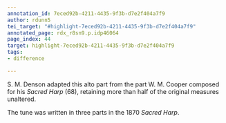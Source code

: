 ```yaml
---
annotation_id: 7eced92b-4211-4435-9f3b-d7e2f404a7f9
author: rdunn5
tei_target: "#highlight-7eced92b-4211-4435-9f3b-d7e2f404a7f9"
annotated_page: rdx_r8sn9.p.idp46064
page_index: 44
target: highlight-7eced92b-4211-4435-9f3b-d7e2f404a7f9
tags:
- difference

---
```

S. M. Denson adapted this alto part from the part W. M. Cooper composed for his *Sacred Harp* (68), retaining more than half of the original measures unaltered.

The tune was written in three parts in the 1870 *Sacred Harp*.